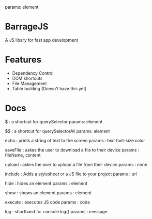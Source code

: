 params: element
# BarrageJS
A JS libary for fast app development

# Features
- Dependency Control
- DOM shortcuts
- File Management
- Table building (Doesn't have this yet)

# Docs

$ : a shortcut for querySelector
params: element

$$ : a shortcut for querySelectorAll
params: element

echo : prints a string of text to the screen
params : text font-size color

saveFile : askes the user to download a file to their device
params : fileName, content

upload : askes the user to upload a file from their device
params : none

include : Adds a stylesheet or a JS file to your project
params : url

hide : hides an element
params : element

show : shows an element
params : element

execute : executes JS code
params : code

log : shorthand for console.log()
params : message
